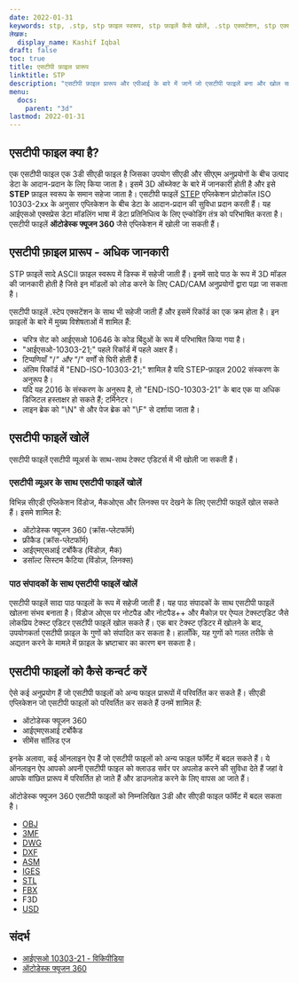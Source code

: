 ```yaml
---
date: 2022-01-31
keywords: stp, .stp, stp फ़ाइल स्वरूप, stp फ़ाइलें कैसे खोलें, .stp एक्सटेंशन, stp एक्सटेंशन
लेखक:
  display_name: Kashif Iqbal
draft: false
toc: true
title: एसटीपी फ़ाइल प्रारूप
linktitle: STP
description: "एसटीपी फ़ाइल प्रारूप और एपीआई के बारे में जानें जो एसटीपी फाइलें बना और खोल सकते हैं।"
menu:
  docs:
    parent: "3d"
lastmod: 2022-01-31
---
```


## एसटीपी फाइल क्या है?

एक एसटीपी फाइल एक 3डी सीएडी फाइल है जिसका उपयोग सीएडी और सीएएम अनुप्रयोगों के बीच उत्पाद डेटा के आदान-प्रदान के लिए किया जाता है। इसमें 3D ऑब्जेक्ट के बारे में जानकारी होती है और इसे **STEP** फ़ाइल स्वरूप के समान सहेजा जाता है। एसटीपी फाइलें [STEP](/hi/3d/step/) एप्लिकेशन प्रोटोकॉल ISO 10303-2xx के अनुसार एप्लिकेशन के बीच डेटा के आदान-प्रदान की सुविधा प्रदान करती हैं। यह आईएसओ एक्सप्रेस डेटा मॉडलिंग भाषा में डेटा प्रतिनिधित्व के लिए एन्कोडिंग तंत्र को परिभाषित करता है। एसटीपी फाइलें **ऑटोडेस्क फ्यूजन 360** जैसे एप्लिकेशन में खोली जा सकती हैं।

## एसटीपी फ़ाइल प्रारूप - अधिक जानकारी

STP फ़ाइलें सादे ASCII फ़ाइल स्वरूप में डिस्क में सहेजी जाती हैं। इनमें सादे पाठ के रूप में 3D मॉडल की जानकारी होती है जिसे इन मॉडलों को लोड करने के लिए CAD/CAM अनुप्रयोगों द्वारा पढ़ा जा सकता है।

एसटीपी फाइलें .स्टेप एक्सटेंशन के साथ भी सहेजी जाती हैं और इसमें रिकॉर्ड का एक क्रम होता है। इन फ़ाइलों के बारे में मुख्य विशेषताओं में शामिल हैं:

* चरित्र सेट को आईएसओ 10646 के कोड बिंदुओं के रूप में परिभाषित किया गया है।
* "आईएसओ-10303-21;" पहले रिकॉर्ड में पहले अक्षर हैं।
* टिप्पणियाँ "/*" और "*/" वर्णों से घिरी होती हैं।
* अंतिम रिकॉर्ड में "END-ISO-10303-21;" शामिल है यदि STEP-फ़ाइल 2002 संस्करण के अनुरूप है।
* यदि यह 2016 के संस्करण के अनुरूप है, तो "END-ISO-10303-21" के बाद एक या अधिक डिजिटल हस्ताक्षर हो सकते हैं; टर्मिनेटर।
* लाइन ब्रेक को "\N\" से और पेज ब्रेक को "\F\" से दर्शाया जाता है।

## एसटीपी फाइलें खोलें

एसटीपी फाइलें एसटीपी व्यूअर्स के साथ-साथ टेक्स्ट एडिटर्स में भी खोली जा सकती हैं।

### एसटीपी व्यूअर के साथ एसटीपी फाइलें खोलें

विभिन्न सीएडी एप्लिकेशन विंडोज, मैकओएस और लिनक्स पर देखने के लिए एसटीपी फाइलें खोल सकते हैं। इसमे शामिल है:

* ऑटोडेस्क फ्यूजन 360 (क्रॉस-प्लेटफॉर्म)
* फ्रीकैड (क्रॉस-प्लेटफॉर्म)
* आईएमएसआई टर्बोकैड (विंडोज़, मैक)
* डसॉल्ट सिस्टम कैटिया (विंडोज़, लिनक्स)

### पाठ संपादकों के साथ एसटीपी फाइलें खोलें

एसटीपी फाइलें सादा पाठ फाइलों के रूप में सहेजी जाती हैं। यह पाठ संपादकों के साथ एसटीपी फाइलें खोलना संभव बनाता है। विंडोज ओएस पर नोटपैड और नोटपैड++ और मैकोज़ पर ऐप्पल टेक्स्टएडिट जैसे लोकप्रिय टेक्स्ट एडिटर एसटीपी फाइलें खोल सकते हैं। एक बार टेक्स्ट एडिटर में खोलने के बाद, उपयोगकर्ता एसटीपी फ़ाइल के गुणों को संपादित कर सकता है। हालाँकि, यह गुणों को गलत तरीके से अद्यतन करने के मामले में फ़ाइल के भ्रष्टाचार का कारण बन सकता है।

## एसटीपी फाइलों को कैसे कन्वर्ट करें

ऐसे कई अनुप्रयोग हैं जो एसटीपी फाइलों को अन्य फाइल प्रारूपों में परिवर्तित कर सकते हैं। सीएडी एप्लिकेशन जो एसटीपी फाइलों को परिवर्तित कर सकते हैं उनमें शामिल हैं:

* ऑटोडेस्क फ्यूजन 360
* आईएमएसआई टर्बोकैड
* सीमेंस सॉलिड एज

इनके अलावा, कई ऑनलाइन ऐप हैं जो एसटीपी फाइलों को अन्य फाइल फॉर्मेट में बदल सकते हैं। ये ऑनलाइन ऐप आपको अपनी एसटीपी फाइल को क्लाउड सर्वर पर अपलोड करने की सुविधा देते हैं जहां वे आपके वांछित प्रारूप में परिवर्तित हो जाते हैं और डाउनलोड करने के लिए वापस आ जाते हैं।

ऑटोडेस्क फ्यूजन 360 एसटीपी फाइलों को निम्नलिखित 3डी और सीएडी फाइल फॉर्मेट में बदल सकता है।

* [OBJ](/hi/3d/obj/)
* [3MF](/hi/3d/3mf/)
* [DWG](/hi/cad/dwg/)
* [DXF](/hi/cad/dxf/)
* [ASM](/hi/cad/asm/)
* [IGES](/hi/cad/iges/)
* [STL](/hi/cad/stl/)
* [FBX](/hi/3d/fbx/)
* F3D
 * [USD](/hi/3d/usd/)

## संदर्भ

* [आईएसओ 10303-21 - विकिपीडिया](https://en.wikipedia.org/wiki/ISO_10303-21)
* [ऑटोडेस्क फ्यूजन 360](https://www.autodesk.com/products/fusion-360/overview)

